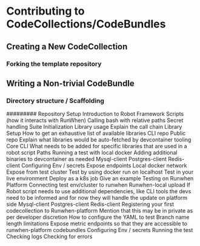 # Contributing to CodeCollections/CodeBundles

## Creating a New CodeCollection
### Forking the template repository

## Writing a Non-trivial CodeBundle
### Directory structure / Scaffolding



#########
Repository Setup
Introduction to Robot Framework Scripts (how it interacts with RunWhen)
Calling bash with relative paths
Secret handling
Suite Initialization
Library usage
Explain the call chain
Library Setup
How to get an exhaustive list of available libraries
CLI repo
Public repo
Explain what libraries would be auto-fetched by devcontainer tooling
Core
CLI
What needs to be added for specific libraries that are used in a robot script
Paths
Running a test with local docker
Adding additional binaries to devcontainer as needed
Mysql-client
Postgres-client
Redis-client
Configuring Env / secrets
Expose endpoints
Local docker network
Expose from test cluster
Test by using docker run on localhost
Test in your live environment
Deploy as a k8s job
Give an example
Testing on Runwhen Platform
Connecting test env/cluster to runwhen
Runwhen-local upload
If Robot script needs to use additional dependencies, like CLI tools the devs need to be informed and for now they will handle the update on platform side
Mysql-client
Postgres-client
Redis-client
Registering your first codecollection to Runwhen-platform
Mention that this may be in private as per developer discretion
How to configure the YAML to test
Branch name length limitations
Expose metric endpoints so that they are accessible to runwhen-platform codebundles
Configuring Env / secrets
Running the test
Checking logs
Checking for errors
